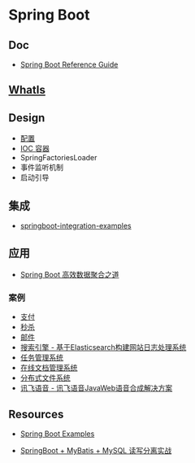 # Spring Boot

## Doc
* [Spring Boot Reference Guide](_doc/Spring-Boot-RG/README.md)

## [WhatIs](WhatIs.md)

## Design
* [配置](design/Config/README.md)
* [IOC 容器](design/IOC/README.md)
* SpringFactoriesLoader
* 事件监听机制
* 启动引导

## 集成
* [springboot-integration-examples](https://github.com/Snailclimb/springboot-integration-examples)

## 应用
* [Spring Boot 高效数据聚合之道](https://www.toutiao.com/i6704491930199261710/)

### 案例
* [支付](https://gitee.com/52itstyle/spring-boot-pay)
* [秒杀](https://gitee.com/52itstyle/spring-boot-seckill)
* [邮件](https://gitee.com/52itstyle/spring-boot-mail)
* [搜索引擎 - 基于Elasticsearch构建网站日志处理系统](https://gitee.com/52itstyle/spring-boot-elasticsearch)
* [任务管理系统](https://gitee.com/52itstyle/spring-boot-quartz)
* [在线文档管理系统](https://gitee.com/52itstyle/spring-boot-doc)
* [分布式文件系统](https://gitee.com/52itstyle/spring-boot-fastdfs)
* [讯飞语音 - 讯飞语音JavaWeb语音合成解决方案](https://gitee.com/52itstyle/xufei_msc)



## Resources

* [Spring Boot Examples](https://github.com/ityouknow/spring-boot-examples)

* [SpringBoot + MyBatis + MySQL 读写分离实战](https://www.toutiao.com/i6696980676417159687/)


